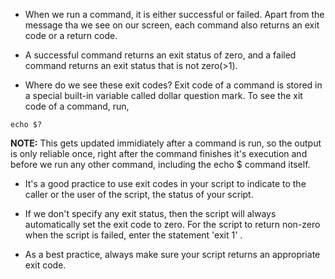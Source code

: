 * When we run a command, it is either successful or failed. Apart from the message tha we see on our screen, each command also returns an exit code or a return code. 

* A successful command returns an exit status of zero, and a failed command returns an exit status that is not zero(>1). 

* Where do we see these exit codes? Exit code of a command is stored in a special built-in variable called dollar question mark. To see the xit code of a command, run,

```
echo $?
```

<b>NOTE:</b> This gets updated immidiately after a command is run, so the output is only reliable once, right after the command finishes it's execution and before we run any other command, including the echo $ command itself. 

* It's a good practice to use exit codes in your script to indicate to the caller or the user of the script, the status of your script. 

* If we don't specify any exit status, then the script will always automatically set the exit code to zero. For the script to return non-zero when the script is failed, enter the statement 'exit 1' . 

* As a best practice, always make sure your script returns an appropriate exit code. 
